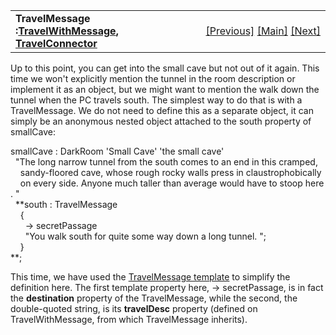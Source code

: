 <table width="100%" data-border="0" data-cellspacing="0"
data-cellpadding="3" data-bgcolor="#C0C0C0">
<colgroup>
<col style="width: 50%" />
<col style="width: 50%" />
</colgroup>
<tbody>
<tr>
<td style="text-align: left;"><strong>TravelMessage :<a
href="travelwithmessage.htm">TravelWithMessage</a>, <a
href="travelconnector.htm">TravelConnector</a><br />
</strong></td>
<td style="text-align: right;"><a href="darkroom.htm">[Previous]</a> <a
href="generalintroduction.htm">[Main]</a> <a
href="roomautoconnector.htm">[Next]</a></td>
</tr>
</tbody>
</table>

  
Up to this point, you can get into the small cave but not out of it
again. This time we won't explicitly mention the tunnel in the room
description or implement it as an object, but we might want to mention
the walk down the tunnel when the PC travels south. The simplest way to
do that is with a TravelMessage. We do not need to define this as a
separate object, it can simply be an anonymous nested object attached to
the south property of smallCave:  
  
smallCave : DarkRoom 'Small Cave' 'the small cave'  
  "The long narrow tunnel from the south comes to an end in this cramped,  
    sandy-floored cave, whose rough rocky walls press in claustrophobically  
    on every side. Anyone much taller than average would have to stoop here. "  
  **south : TravelMessage   
    {   
      -\> secretPassage  
      "You walk south for quite some way down a long tunnel. ";  
    }  
**;   
  
This time, we have used the [TravelMessage
template](travelmessagetemplate.htm) to simplify the definition here.
The first template property here, -\> secretPassage, is in fact the
**destination** property of the TravelMessage, while the second, the
double-quoted string, is its **travelDesc** property (defined on
TravelWithMessage, from which TravelMessage inherits).  
